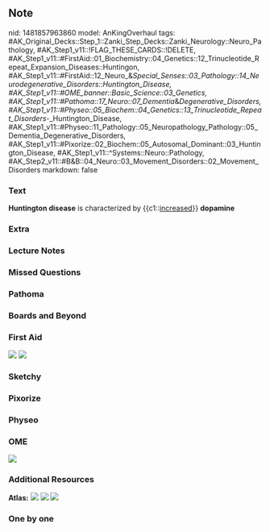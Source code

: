 ## Note
nid: 1481857963860
model: AnKingOverhaul
tags: #AK_Original_Decks::Step_1::Zanki_Step_Decks::Zanki_Neurology::Neuro_Pathology, #AK_Step1_v11::!FLAG_THESE_CARDS::!DELETE, #AK_Step1_v11::#FirstAid::01_Biochemistry::04_Genetics::12_Trinucleotide_Repeat_Expansion_Diseases::Huntingon, #AK_Step1_v11::#FirstAid::12_Neuro_&_Special_Senses::03_Pathology::14_Neurodegenerative_Disorders::Huntington_Disease, #AK_Step1_v11::#OME_banner::Basic_Science::03_Genetics, #AK_Step1_v11::#Pathoma::17_Neuro::07_Dementia_&_Degenerative_Disorders, #AK_Step1_v11::#Physeo::05_Biochem::04_Genetics::13_Trinucleotide_Repeat_Disorders_-_Huntington_Disease, #AK_Step1_v11::#Physeo::11_Pathology::05_Neuropathology_Pathology::05_Dementia_Degenerative_Disorders, #AK_Step1_v11::#Pixorize::02_Biochem::05_Autosomal_Dominant::03_Huntington_Disease, #AK_Step1_v11::^Systems::Neuro::Pathology, #AK_Step2_v11::#B&B::04_Neuro::03_Movement_Disorders::02_Movement_Disorders
markdown: false

### Text
<div>
  <div>
    <b>Huntington disease</b> is characterized by
    {{c1::<u>increased</u>}} <b>dopamine</b>
  </div>
</div>

### Extra


### Lecture Notes


### Missed Questions


### Pathoma


### Boards and Beyond


### First Aid
<img src="tmpYu4NJp.png"> <img src="tmps0fyly.png">

### Sketchy


### Pixorize


### Physeo


### OME
<div class="ome-widget">
  <a href="https://onlinemeded.org/spa/genetics?ref=anki"><img src=
  "_OME_AnkiFlashcards_Topic_5.png"></a>
</div>

### Additional Resources
<b>Atlas:</b> <img src="tmpnTYlQO.png"> <img src="tmp00d1od.png">
<img src="tmpILVCyf.png">

### One by one

